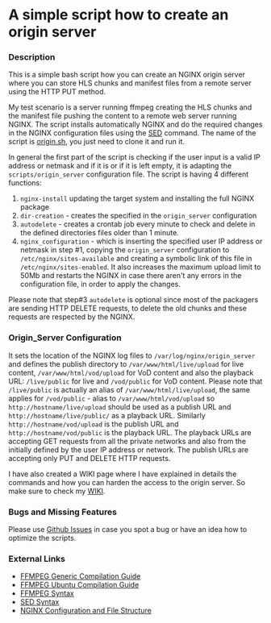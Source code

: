 # A simple script how to create an origin server

### Description

This is a simple bash script how you can create an NGINX origin server where you can store HLS chunks and manifest files from a remote server using the HTTP PUT method. 

My test scenario is a server running ffmpeg creating the HLS chunks and the manifest file pushing the content to a remote web server running NGINX. The script installs automatically NGINX and do the required changes in the NGINX configuration files using the [SED](http://www.grymoire.com/Unix/Sed.html 'SED syntax') command. The name of the script is [origin.sh](https://github.com/stoyanovgeorge/origin_server/blob/master/origin.sh 'Origin Server Creation Script'), you just need to clone it and run it.

In general the first part of the script is checking if the user input is a valid IP address or netmask and if it is or if it is left empty, it is adapting the `scripts/origin_server` configuration file. The script is having 4 different functions:
1. `nginx-install` updating the target system and installing the full NGINX package
2. `dir-creation` - creates the specified in the `origin_server` configuration
3. `autodelete` - creates a crontab job every minute to check and delete in the defined directories files older than 1 minute.
4. `nginx_configuration` - which is inserting the specified user IP address or netmask in step #1, copying the `origin_server` configuration to `/etc/nginx/sites-available` and creating a symbolic link of this file in `/etc/nginx/sites-enabled`. It also increases the maximum upload limit to 50Mb and restarts the NGINX in case there aren't any errors in the configuration file, in order to apply the changes. 

Please note that step#3 `autodelete` is optional since most of the packagers are sending HTTP DELETE requests, to delete the old chunks and these requests are respected by the NGINX. 

### Origin_Server Configuration

It sets the location of the NGINX log files to `/var/log/nginx/origin_server` and defines the publish directory to `/var/www/html/live/upload` for live content, `/var/www/html/vod/upload` for VoD content and also the playback URL: `/live/public` for live and `/vod/public` for VoD content. 
Please note that `/live/public` is actually an alias of `/var/www/html/live/upload`, the same applies for `/vod/public` - alias to `/var/www/html/vod/upload` so `http://hostname/live/upload` should be used as a publish URL and `http://hostname/live/public/` as a playback URL. Similarly `http://hostname/vod/upload` is the publish URL and `http://hostname/vod/public` is the playback URL. 
The playback URLs are accepting GET requests from all the private networks and also from the initially defined by the user IP address or network. The publish URLs are accepting only PUT and DELETE HTTP requests. 

I have also created a WIKI page where I have explained in details the commands and how you can harden the access to the origin server. So make sure to check my [WIKI](https://github.com/stoyanovgeorge/origin_server/wiki 'Origin Server Wiki').

### Bugs and Missing Features

Please use [Github Issues](https://github.com/stoyanovgeorge/origin_server/issues 'Issues') in case you spot a bug or have an idea how to optimize the scripts.

### External Links

* [FFMPEG Generic Compilation Guide](https://trac.ffmpeg.org/wiki/CompilationGuide/Generic "FFMPEG Generic Compilation Guide")
* [FFMPEG Ubuntu Compilation Guide](https://trac.ffmpeg.org/wiki/CompilationGuide/Ubuntu "FFMPEG Ubuntu Compilation Guide")
* [FFMPEG Syntax](https://ffmpeg.org/ffmpeg-all.html "FFMPEG Syntax")
* [SED Syntax](http://www.grymoire.com/Unix/Sed.html 'SED syntax')
* [NGINX Configuration and File Structure](https://www.digitalocean.com/community/tutorials/understanding-the-nginx-configuration-file-structure-and-configuration-contexts 'NGINX Configuration Examples')
